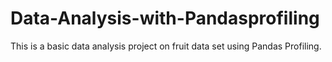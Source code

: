 # Data-Analysis-with-Pandasprofiling
This is a basic data analysis project on fruit data set using Pandas Profiling.
